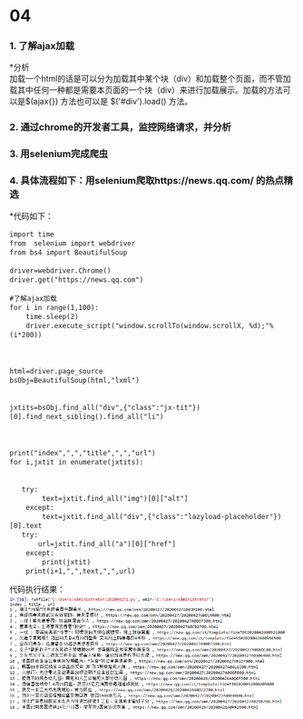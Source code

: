 # 04
### 1. 了解ajax加载
*分析
<br>加载一个html的话是可以分为加载其中某个块（div）和加载整个页面，而不管加载其中任何一种都是需要本页面的一个块（div）来进行加载展示。加载的方法可以是$(ajax{}) 方法也可以是 $('#div').load() 方法。
### 2. 通过chrome的开发者工具，监控网络请求，并分析
### 3. 用selenium完成爬虫
### 4. 具体流程如下：用selenium爬取https://news.qq.com/ 的热点精选

*代码如下：
```
import time
from  selenium import webdriver
from bs4 import BeautifulSoup

driver=webdriver.Chrome()
driver.get("https://news.qq.com")

#了解ajax加载
for i in range(1,100):
    time.sleep(2)
    driver.execute_script("window.scrollTo(window.scrollX, %d);"%(i*200))



html=driver.page_source
bsObj=BeautifulSoup(html,"lxml")


jxtits=bsObj.find_all("div",{"class":"jx-tit"})[0].find_next_sibling().find_all("li")



print("index",",","title",",","url")
for i,jxtit in enumerate(jxtits):
 
    
   try:
        text=jxtit.find_all("img")[0]["alt"]
    except:
        text=jxtit.find_all("div",{"class":"lazyload-placeholder"})[0].text
   try:
       url=jxtit.find_all("a")[0]["href"]
    except:
        print(jxtit)
    print(i+1,",",text,",",url)
```
代码执行结果： ![](https://github.com/patty0813/-04/blob/master/123456.png?raw=true)


